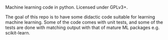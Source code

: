 Machine learning code in python. Licensed under GPLv3+.

The goal of this repo is to have some didactic code suitable for learning machine learning.
Some of the code comes with unit tests, and some of the tests are done with matching output with that of mature ML packages e.g. scikit-learn.
